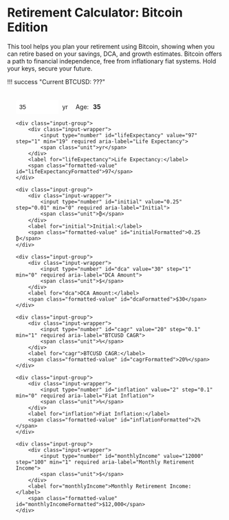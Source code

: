 # Retirement Calculator: Bitcoin Edition
This tool helps you plan your retirement using Bitcoin, showing when you can retire based on your savings, DCA, and growth estimates.
Bitcoin offers a path to financial independence, free from inflationary fiat systems. Hold your keys, secure your future.
<style>
    .input-container {
        padding: 20px;
        border: 1px solid var(--md-default-fg-color--light);
        border-radius: 8px;
        background: var(--md-default-bg-color);
        margin-bottom: 20px;
    }
    .input-group {
        display: flex;
        align-items: center;
        margin-bottom: 15px;
    }
    .input-wrapper {
        display: flex;
        align-items: stretch;
        border: 1px solid var(--md-default-fg-color--light);
        border-radius: 4px;
        background: var(--md-default-bg-color);
        transition: border-color 0.2s, box-shadow 0.2s;
    }
    .input-wrapper:hover {
        border-color: var(--md-primary-fg-color--light);
    }
    .input-wrapper:focus-within {
        border-color: var(--md-primary-fg-color);
        box-shadow: 0 0 5px rgba(var(--md-primary-fg-color--rgb), 0.3);
    }
    input[type="number"] {
        width: 100px;
        padding: 8px;
        border: none;
        font-size: 1em;
        color: var(--md-default-fg-color);
        outline: none;
        border-radius: 4px 0 0 4px;
    }
    .unit {
        padding: 0 8px;
        font-size: 1em;
        color: var(--md-default-fg-color);
        pointer-events: none;
        border-left: 1px solid var(--md-default-fg-color--light);
        background: rgba(var(--md-default-bg-color--rgb), 0.7);
        display: flex;
        align-items: center;
        border-radius: 0 4px 4px 0;
    }
    .input-container label {
        font-size: 1em;
        color: var(--md-default-fg-color);
        margin-left: 10px;
        margin-right: 10px;
    }
    .formatted-value {
        font-weight: bold;
        color: var(--md-primary-fg-color);
    }
    #error {
        margin-top: 10px;
        padding: 10px;
        border: 1px solid var(--md-typeset-color-error);
        border-radius: 4px;
        background: var(--md-default-bg-color);
        color: var(--md-typeset-color-error);
        font-size: 0.9em;
    }
    #results {
        margin-top: 20px;
    }
    #results .summary {
        display: grid;
        grid-template-columns: 1fr;
        gap: 10px;
        margin-bottom: 15px;
        padding: 10px;
        background: var(--md-default-bg-color--light);
        border-radius: 4px;
    }
    #results .summary p {
        margin: 0;
        font-size: 1.1em;
        font-weight: bold;
        color: var(--md-default-fg-color);
    }
    #results .text {
        font-size: 1em;
        line-height: 1.8;
        color: var(--md-default-fg-color);
    }
    #results strong {
        color: var(--md-default-fg-color--dark);
    }
    #chart {
        width: 100%;
        margin: 20px 0;
    }
</style>
!!! success "Current BTCUSD: <span id="btcPrice">???</span>"
<form id="calcForm" class="input-container">
    <div class="input-group">
        <div class="input-wrapper">
            <input type="number" id="age" value="35" step="1" min="18" required aria-label="Age">
            <span class="unit">yr</span>
        </div>
        <label for="age">Age:</label>
        <span class="formatted-value" id="ageFormatted">35</span>
    </div>
   
    <div class="input-group">
        <div class="input-wrapper">
            <input type="number" id="lifeExpectancy" value="97" step="1" min="19" required aria-label="Life Expectancy">
            <span class="unit">yr</span>
        </div>
        <label for="lifeExpectancy">Life Expectancy:</label>
        <span class="formatted-value" id="lifeExpectancyFormatted">97</span>
    </div>
   
    <div class="input-group">
        <div class="input-wrapper">
            <input type="number" id="initial" value="0.25" step="0.01" min="0" required aria-label="Initial">
            <span class="unit">₿</span>
        </div>
        <label for="initial">Initial:</label>
        <span class="formatted-value" id="initialFormatted">0.25 ₿</span>
    </div>
   
    <div class="input-group">
        <div class="input-wrapper">
            <input type="number" id="dca" value="30" step="1" min="0" required aria-label="DCA Amount">
            <span class="unit">$</span>
        </div>
        <label for="dca">DCA Amount:</label>
        <span class="formatted-value" id="dcaFormatted">$30</span>
    </div>
   
    <div class="input-group">
        <div class="input-wrapper">
            <input type="number" id="cagr" value="20" step="0.1" min="1" required aria-label="BTCUSD CAGR">
            <span class="unit">%</span>
        </div>
        <label for="cagr">BTCUSD CAGR:</label>
        <span class="formatted-value" id="cagrFormatted">20%</span>
    </div>
   
    <div class="input-group">
        <div class="input-wrapper">
            <input type="number" id="inflation" value="2" step="0.1" min="0" required aria-label="Fiat Inflation">
            <span class="unit">%</span>
        </div>
        <label for="inflation">Fiat Inflation:</label>
        <span class="formatted-value" id="inflationFormatted">2%</span>
    </div>
   
    <div class="input-group">
        <div class="input-wrapper">
            <input type="number" id="monthlyIncome" value="12000" step="100" min="1" required aria-label="Monthly Retirement Income">
            <span class="unit">$</span>
        </div>
        <label for="monthlyIncome">Monthly Retirement Income:</label>
        <span class="formatted-value" id="monthlyIncomeFormatted">$12,000</span>
    </div>
</form>
<div id="error" aria-live="polite"></div>
<div id="results"></div>
<div id="retirement_page" style="display:none;"></div>


